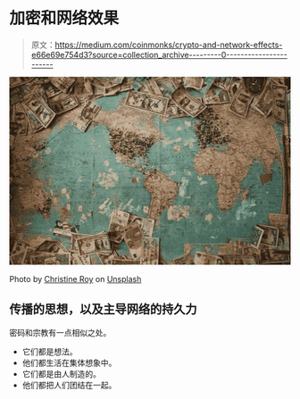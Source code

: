 # 加密和网络效果

> 原文：<https://medium.com/coinmonks/crypto-and-network-effects-e66e69e754d3?source=collection_archive---------0----------------------->

![](img/145e24f8a89a90b317b5dbaf701cdd78.png)

Photo by [Christine Roy](https://unsplash.com/@agent_illustrateur?utm_source=medium&utm_medium=referral) on [Unsplash](https://unsplash.com?utm_source=medium&utm_medium=referral)

## 传播的思想，以及主导网络的持久力

密码和宗教有一点相似之处。

*   它们都是想法。
*   他们都生活在集体想象中。
*   它们都是由人制造的。
*   他们都把人们团结在一起。
